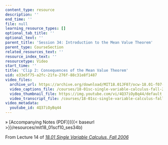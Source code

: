 ```yaml
---
content_type: resource
description: ''
end_time: ''
file: null
learning_resource_types: []
optional_tab_title: ''
optional_text: ''
parent_title: 'Session 34: Introduction to the Mean Value Theorem'
parent_type: CourseSection
related_resources_text: ''
resource_index_text: ''
resourcetype: Video
start_time: ''
title: 'Clip 2: Consequences of the Mean Value Theorem'
uid: e33e5f75-a2fc-21fa-276f-88c31e8f1487
video_files:
  archive_url: https://archive.org/download/MIT18.01JF07/ocw-18.01-f07-lec14_300k.mp4
  video_captions_file: /courses/18-01sc-single-variable-calculus-fall-2010/623212de6c2c547dac52b5fd4a0e6924_4Q37iOyBq44.vtt
  video_thumbnail_file: https://img.youtube.com/vi/4Q37iOyBq44/default.jpg
  video_transcript_file: /courses/18-01sc-single-variable-calculus-fall-2010/c88d5f6be06216d68cdb4863e5d30768_4Q37iOyBq44.pdf
video_metadata:
  youtube_id: 4Q37iOyBq44
---
```


» [Accompanying Notes (PDF)]({{< baseurl >}}/resources/mit18_01scf10_ses34b)

From Lecture 14 of [_18.01 Single Variable Calculus, Fall 2006_](/courses/18-01-single-variable-calculus-fall-2006/pages/video-lectures)